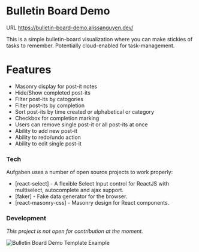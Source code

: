 # Bulletin Board Demo

URL https://bulletin-board-demo.alissanguyen.dev/

This is a simple bulletin-board visualization where you can make stickies of tasks to remember. Potentially cloud-enabled for task-management. 

# Features

- Masonry display for post-it notes
- Hide/Show completed post-its
- Filter post-its by catogories
- Filter post-its by completion
- Sort post-its by time created or alphabetical or category
- Checkbox for completion marking
- Users can remove single post-it or all post-its at once
- Ability to add new post-it
- Ability to redo/undo action
- Ability to edit single post-it

### Tech

Aufgaben uses a number of open source projects to work properly:

- [react-select] - A flexible Select Input control for ReactJS with multiselect, autocomplete and ajax support.
- [faker] - Fake data generator for the browser.
- [react-masonry-css] - Masonry design for React components.


### Development

_This project is not open for contribution at the moment._

![Bulletin Board Demo Template Example](https://imgur.com/ScwX4PL)
